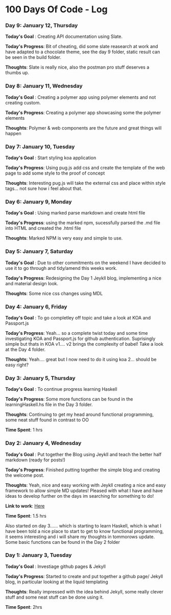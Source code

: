 # 100 Days Of Code - Log


### Day 9: January 12, Thursday

**Today's Goal** : Creating API documentation using Slate.

**Today's Progress**: Bit of cheating, did some slate reasearch at work and have adapted to a chocolate theme, see the day 9 folder, static result can be seen in the build folder.

**Thoughts**: Slate is really nice, also the postman pro stuff deserves a thumbs up.


### Day 8: January 11, Wednesday

**Today's Goal** : Creating a polymer app using polymer elements and not creating custom.

**Today's Progress**: Creating a polymer app showcasing some the polymer elements

**Thoughts**: Polymer & web components are the future and great things will happen


### Day 7: January 10, Tuesday

**Today's Goal** : Start styling koa application

**Today's Progress**: Using pug.js add css and create the template of the web page to add some style to the proof of concept

**Thoughts**: Interesting pug.js will take the external css and place within style tags... not sure how i feel about that.


### Day 6: January 9, Monday

**Today's Goal** : Using marked parse markdown and create html file

**Today's Progress**: using the marked npm, sucessfully parsed the .md file into HTML and created the .html file

**Thoughts**: Marked NPM is very easy and simple to use.


### Day 5: January 7, Saturday

**Today's Goal** : Due to other commitments on the weekend I have decided to use it to go through and tidy/amend this weeks work.

**Today's Progress**: Redesigning the Day 1 Jeykll blog, implementing a nice and material design look.

**Thoughts**: Some nice css changes using MDL


### Day 4: January 6, Friday

**Today's Goal** : To go completley off topic and take a look at KOA and Passport.js

**Today's Progress**: Yeah... so a complete twist today and some time investigating KOA and Passport.js for github authentication. Suprisingly simple but thats in KOA v1.... v2 brings the complexity of babel! Take a look at the Day 4 folder.

**Thoughts**: Yeah.... great but I now need to do it using koa 2... should be easy right?


### Day 3: January 5, Thursday

**Today's Goal** : To continue progress learning Haskell

**Today's Progress**: Some more functions can be found in the learningHaskell.hs file in the Day 3 folder.

**Thoughts**: Continuing to get my head around functional programming, some neat stuff found in contrast to OO


**Time Spent**: 1 hrs

### Day 2: January 4, Wednesday

**Today's Goal** : Put together the Blog using Jeykll and teach the better half markdown (ready for posts!)

**Today's Progress**: Finished putting together the simple blog and creating the welcome post.

**Thoughts**: Yeah, nice and easy working with Jeykll creating a nice and easy framework to allow simple MD updates! Pleased with what I have and have ideas to develop further on the days im searching for something to do!

**Link to work**: [Here](https://codebush91.github.io/)

**Time Spent**: 1.5 hrs

Also started on day 3...... which is starting to learn Haskell, which is what I have been told a nice place to start to get to know functional programming, it seems interesting and i will share my thoughts in tommorows update. Some basic functions can be found in the Day 2 folder

### Day 1: January 3, Tuesday

**Today's Goal** : Investiage github pages & Jekyll

**Today's Progress**: Started to create and put together a github page/ Jekyll blog, in particular looking at the liquid templating

**Thoughts**: Really impressed with the idea behind Jekyll, some really clever stuff and some neat stuff can be done using it.

**Time Spent**: 2hrs